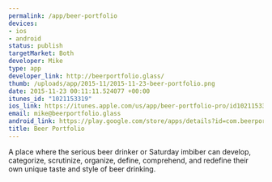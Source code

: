 ```yaml
--- 
permalink: /app/beer-portfolio
devices: 
- ios
- android
status: publish
targetMarket: Both
developer: Mike
type: app
developer_link: http://beerportfolio.glass/
thumb: /uploads/app/2015-11/2015-11-23-beer-portfolio.png
date: 2015-11-23 00:11:11.524077 +00:00
itunes_id: "1021153319"
ios_link: https://itunes.apple.com/us/app/beer-portfolio-pro/id1021153319?mt=8&ign-mpt=uo%3D4
email: mike@beerportfolio.glass
android_link: https://play.google.com/store/apps/details?id=com.beerportfolio.beerportfoliopro
title: Beer Portfolio
---
```


A place where the serious beer drinker or Saturday imbiber can develop, categorize, scrutinize, organize, define, comprehend, and redefine their own unique taste and style of beer drinking.
